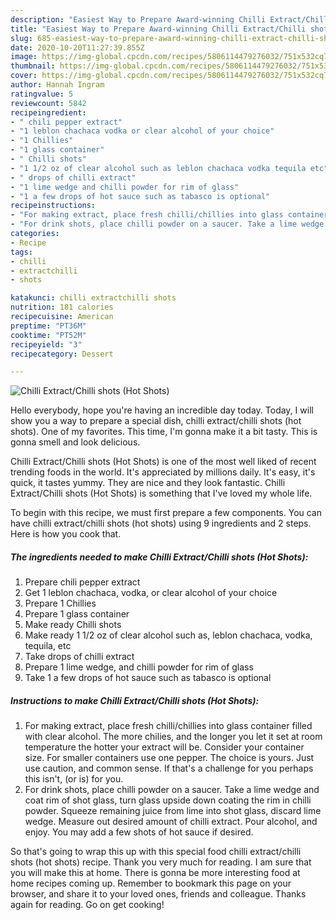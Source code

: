 ```yaml
---
description: "Easiest Way to Prepare Award-winning Chilli Extract/Chilli shots (Hot Shots)"
title: "Easiest Way to Prepare Award-winning Chilli Extract/Chilli shots (Hot Shots)"
slug: 685-easiest-way-to-prepare-award-winning-chilli-extract-chilli-shots-hot-shots
date: 2020-10-20T11:27:39.855Z
image: https://img-global.cpcdn.com/recipes/5806114479276032/751x532cq70/chilli-extractchilli-shots-hot-shots-recipe-main-photo.jpg
thumbnail: https://img-global.cpcdn.com/recipes/5806114479276032/751x532cq70/chilli-extractchilli-shots-hot-shots-recipe-main-photo.jpg
cover: https://img-global.cpcdn.com/recipes/5806114479276032/751x532cq70/chilli-extractchilli-shots-hot-shots-recipe-main-photo.jpg
author: Hannah Ingram
ratingvalue: 5
reviewcount: 5842
recipeingredient:
- " chili pepper extract"
- "1 leblon chachaca vodka or clear alcohol of your choice"
- "1 Chillies"
- "1 glass container"
- " Chilli shots"
- "1 1/2 oz of clear alcohol such as leblon chachaca vodka tequila etc"
- " drops of chilli extract"
- "1 lime wedge and chilli powder for rim of glass"
- "1 a few drops of hot sauce such as tabasco is optional"
recipeinstructions:
- "For making extract, place fresh chilli/chillies into glass container filled with clear alcohol. The more chilies, and the longer you let it set at room temperature the hotter your extract will be. Consider your container size. For smaller containers use one pepper. The choice is yours. Just use caution, and common sense. If that&#39;s a challenge for you perhaps this isn&#39;t, (or is) for you."
- "For drink shots, place chilli powder on a saucer. Take a lime wedge and coat rim of shot glass, turn glass upside down coating the rim in chilli powder. Squeeze remaining juice from lime into shot glass, discard lime wedge. Measure out desired amount of chilli extract. Pour alcohol, and enjoy. You may add a few shots of hot sauce if desired."
categories:
- Recipe
tags:
- chilli
- extractchilli
- shots

katakunci: chilli extractchilli shots 
nutrition: 181 calories
recipecuisine: American
preptime: "PT36M"
cooktime: "PT52M"
recipeyield: "3"
recipecategory: Dessert

---
```



![Chilli Extract/Chilli shots (Hot Shots)](https://img-global.cpcdn.com/recipes/5806114479276032/751x532cq70/chilli-extractchilli-shots-hot-shots-recipe-main-photo.jpg)

Hello everybody, hope you're having an incredible day today. Today, I will show you a way to prepare a special dish, chilli extract/chilli shots (hot shots). One of my favorites. This time, I'm gonna make it a bit tasty. This is gonna smell and look delicious.



Chilli Extract/Chilli shots (Hot Shots) is one of the most well liked of recent trending foods in the world. It's appreciated by millions daily. It's easy, it's quick, it tastes yummy. They are nice and they look fantastic. Chilli Extract/Chilli shots (Hot Shots) is something that I've loved my whole life.


To begin with this recipe, we must first prepare a few components. You can have chilli extract/chilli shots (hot shots) using 9 ingredients and 2 steps. Here is how you cook that.

<!--inarticleads1-->

##### The ingredients needed to make Chilli Extract/Chilli shots (Hot Shots):

1. Prepare  chili pepper extract
1. Get 1 leblon chachaca, vodka, or clear alcohol of your choice
1. Prepare 1 Chillies
1. Prepare 1 glass container
1. Make ready  Chilli shots
1. Make ready 1 1/2 oz of clear alcohol such as, leblon chachaca, vodka, tequila, etc
1. Take  drops of chilli extract
1. Prepare 1 lime wedge, and chilli powder for rim of glass
1. Take 1 a few drops of hot sauce such as tabasco is optional




<!--inarticleads2-->

##### Instructions to make Chilli Extract/Chilli shots (Hot Shots):

1. For making extract, place fresh chilli/chillies into glass container filled with clear alcohol. The more chilies, and the longer you let it set at room temperature the hotter your extract will be. Consider your container size. For smaller containers use one pepper. The choice is yours. Just use caution, and common sense. If that&#39;s a challenge for you perhaps this isn&#39;t, (or is) for you.
1. For drink shots, place chilli powder on a saucer. Take a lime wedge and coat rim of shot glass, turn glass upside down coating the rim in chilli powder. Squeeze remaining juice from lime into shot glass, discard lime wedge. Measure out desired amount of chilli extract. Pour alcohol, and enjoy. You may add a few shots of hot sauce if desired.




So that's going to wrap this up with this special food chilli extract/chilli shots (hot shots) recipe. Thank you very much for reading. I am sure that you will make this at home. There is gonna be more interesting food at home recipes coming up. Remember to bookmark this page on your browser, and share it to your loved ones, friends and colleague. Thanks again for reading. Go on get cooking!
